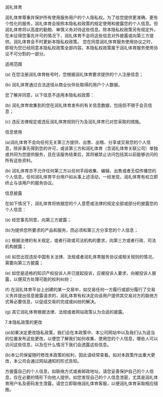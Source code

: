 润礼体育

润礼体育尊重并保护所有使用服务用户的个人隐私权。为了给您提供更准确、更有个性化的服务，润礼体育会按照本隐私权政策的规定使用和披露您的个人信息。但润礼体育将以高度的勤勉、审慎义务对待这些信息。除本隐私权政策另有规定外，在未征得您事先许可的情况下，润礼体育不会将这些信息对外披露或向第三方提供。润礼体育会不时更新本隐私权政策。 您在同意润礼体育服务使用协议之时，即视为您已经同意本隐私权政策全部内容。本隐私权政策属于润礼体育服务使用协议不可分割的一部分。

适用范围

(a) 在您注册润礼体育帐号时，您根据润礼体育要求提供的个人注册信息；

(b) 润礼体育通过合法途径从商业伙伴处取得的用户个人数据。

您了解并同意，以下信息不适用本隐私权政策：

(b) 润礼体育收集到的您在润礼体育发布的有关信息数据，包括但不限于会员信息；

(c) 违反法律规定或违反润礼体育规则行为及润礼体育已对您采取的措施。

信息使用

(a)润礼体育不会向任何无关第三方提供、出售、出租、分享或交易您的个人信息，除非事先得到您的许可，或该第三方和润礼体育（含润礼体育关联公司）单独或共同为您提供服务，且在该服务结束后，其将被禁止访问包括其以前能够访问的所有这些资料。

(b) 润礼体育亦不允许任何第三方以任何手段收集、编辑、出售或者无偿传播您的个人信息。任何润礼体育平台用户如从事上述活动，一经发现，润礼体育有权立即终止与该用户的服务协议。

信息披露

在如下情况下，润礼体育将依据您的个人意愿或法律的规定全部或部分的披露您的个人信息：

(a) 经您事先同意，向第三方披露；

(b)为提供您所要求的产品和服务，而必须和第三方分享您的个人信息；

(c) 根据法律的有关规定，或者行政或司法机构的要求，向第三方或者行政、司法机构披露；

(d) 如您出现违反中国有关法律、法规或者润礼体育服务协议或相关规则的情况，需要向第三方披露；

(e) 如您是适格的知识产权投诉人并已提起投诉，应被投诉人要求，向被投诉人披露，以便双方处理可能的权利纠纷；

(f) 在润礼体育平台上创建的某一交易中，如交易任何一方履行或部分履行了交易义务并提出信息披露请求的，润礼体育有权决定向该用户提供其交易对方的联络方式等必要信息，以促成交易的完成或纠纷的解决。

(g) 其它润礼体育根据法律、法规或者网站政策认为合适的披露。

7.本隐私政策的更改

(a)如果决定更改隐私政策，我们会在本政策中、本公司网站中以及我们认为适当的位置发布这些更改，以便您了解我们如何收集、使用您的个人信息，哪些人可以访问这些信息，以及在什么情况下我们会透露这些信息。

(b)本公司保留随时修改本政策的权利，因此请经常查看。如对本政策作出重大更改，本公司会通过网站通知的形式告知。

方披露自己的个人信息，如联络方式或者邮政地址。请您妥善保护自己的个人信息，仅在必要的情形下向他人提供。如您发现自己的个人信息泄密，尤其是润礼体育用户名及密码发生泄露，请您立即联络润礼体育客服，以便润礼体育采取相应措施。
